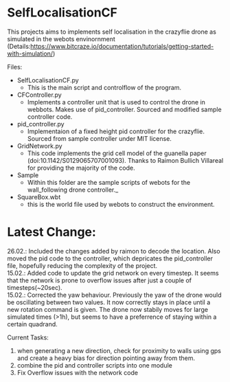 # SelfLocalisationCF
This projects aims to implements self localisation in the crazyflie drone as simulated in the webots envinornment (Details:https://www.bitcraze.io/documentation/tutorials/getting-started-with-simulation/)

Files:
 - SelfLocalisationCF.py
	- This is the main script and controlflow of the program.
- CFController.py
	- Implements a controller unit that is used to control the drone in webbots. Makes use of pid_controller. Sourced and modified sample controller code.
- pid_controller.py
	- Implementaion of a fixed height pid controller for the crazyflie. Sourced from sample controller under MIT license.
- GridNetwork.py
	- This code implements the grid cell model of the guanella paper (doi:10.1142/S0129065707001093). Thanks to Raimon Bullich Villareal for providing the majority of the code.
- Sample
	- Within this folder are the sample scripts of webots for the wall_following drone controller._ 
- SquareBox.wbt
	- this is the world file used by webots to construct the environment.

# Latest Change:
26.02.: Included the changes added by raimon to decode the location. Also moved the pid code to the controller, which depricates the pid_controller file, hopefully reducing the complexity of the project.<br>
15.02.: Added code to update the grid network on every timestep. It seems that the network is prone to overflow issues after just a couple of timesteps(~20sec).<br>
15.02.: Corrected the yaw behaviour. Previously the yaw of the drone would be oscillating between two values. It now correctly stays in place until a new rotation command is given. The drone now stabily moves for large simulated times (>1h), but seems to have a preferrence of staying within a certain quadrand.


Current Tasks:
1. when generating a new direction, check for proximity to walls using gps and create a heavy bias for direction pointing away from them.
2. combine the pid and controller scripts into one module
3. Fix Overflow issues with the network code
